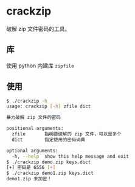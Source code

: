 # crackzip

破解 zip 文件密码的工具。

## 库

使用 python 内建库 `zipfile`

## 使用

```sh
$ ./crackzip -h
usage: crackzip [-h] zfile dict

暴力破解 zip 文件的密码

positional arguments:
  zfile       指明要破解的 zip 文件，可以是多个
  dict        指定使用的密码词典

optional arguments:
  -h, --help  show this help message and exit
$ ./crackzip demo.zip keys.dict
[+] 密码是 6556 [+]
$ ./crackzip demo1.zip keys.dict
demo1.zip 未加密！
```